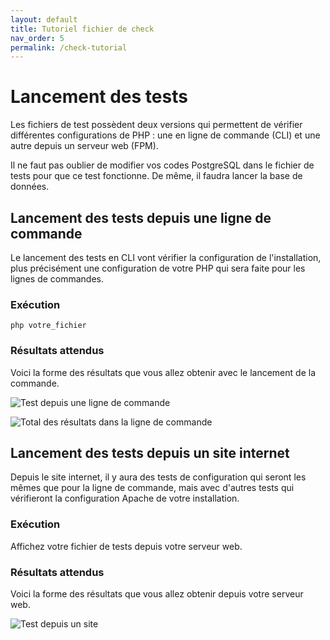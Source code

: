 ```yaml
---
layout: default
title: Tutoriel fichier de check
nav_order: 5
permalink: /check-tutorial
---
```


# Lancement des tests

Les fichiers de test possèdent deux versions qui permettent de vérifier différentes configurations de PHP : une en ligne de commande (CLI) et une autre depuis un serveur web (FPM).

Il ne faut pas oublier de modifier vos codes PostgreSQL dans le fichier de tests pour que ce test fonctionne. De même, il faudra lancer la base de données.

## Lancement des tests depuis une ligne de commande

Le lancement des tests en CLI vont vérifier la configuration de l'installation, plus précisément une configuration de votre PHP qui sera faite pour les lignes de commandes.

### Exécution

```shell
php votre_fichier
```

### Résultats attendus

Voici la forme des résultats que vous allez obtenir avec le lancement de la commande.

![Test depuis une ligne de commande](static/images/cli_check.png)

![Total des résultats dans la ligne de commande](static/images/cli_check_total.png)

## Lancement des tests depuis un site internet

Depuis le site internet, il y aura des tests de configuration qui seront les mêmes que pour la ligne de commande, mais avec d'autres tests qui vérifieront la configuration Apache de votre installation.

### Exécution

Affichez votre fichier de tests depuis votre serveur web.

### Résultats attendus

Voici la forme des résultats que vous allez obtenir depuis votre serveur web.

![Test depuis un site](static/images/web_check.png)
